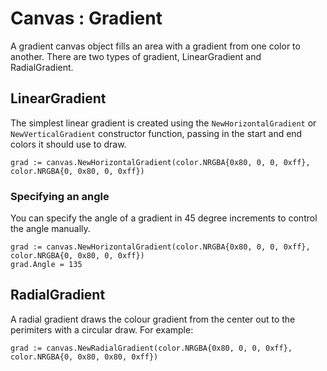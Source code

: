 # Canvas : Gradient

A gradient canvas object fills an area with a gradient from one color to another.
There are two types of gradient, LinearGradient and RadialGradient.

## LinearGradient

The simplest linear gradient is created using the `NewHorizontalGradient` or `NewVerticalGradient` constructor function,
passing in the start and end colors it should use to draw.

```
grad := canvas.NewHorizontalGradient(color.NRGBA{0x80, 0, 0, 0xff}, color.NRGBA{0, 0x80, 0, 0xff})
```

### Specifying an angle

You can specify the angle of a gradient in 45 degree increments to control the angle manually.

```
grad := canvas.NewHorizontalGradient(color.NRGBA{0x80, 0, 0, 0xff}, color.NRGBA{0, 0x80, 0, 0xff})
grad.Angle = 135
```

## RadialGradient

A radial gradient draws the colour gradient from the center out to the perimiters with a circular draw.
For example:

```
grad := canvas.NewRadialGradient(color.NRGBA{0x80, 0, 0, 0xff}, color.NRGBA{0, 0x80, 0x80, 0xff})
```